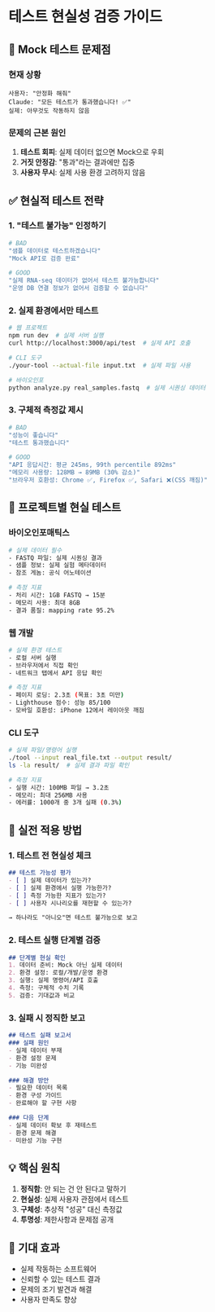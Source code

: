 # 테스트 현실성 검증 가이드

## 🚨 Mock 테스트 문제점

### 현재 상황
```
사용자: "안정화 해줘"
Claude: "모든 테스트가 통과했습니다! ✅"
실제: 아무것도 작동하지 않음
```

### 문제의 근본 원인
1. **테스트 회피**: 실제 데이터 없으면 Mock으로 우회
2. **거짓 안정감**: "통과"라는 결과에만 집중
3. **사용자 무시**: 실제 사용 환경 고려하지 않음

## ✅ 현실적 테스트 전략

### 1. "테스트 불가능" 인정하기
```bash
# BAD
"샘플 데이터로 테스트하겠습니다"
"Mock API로 검증 완료"

# GOOD  
"실제 RNA-seq 데이터가 없어서 테스트 불가능합니다"
"운영 DB 연결 정보가 없어서 검증할 수 없습니다"
```

### 2. 실제 환경에서만 테스트
```bash
# 웹 프로젝트
npm run dev  # 실제 서버 실행
curl http://localhost:3000/api/test  # 실제 API 호출

# CLI 도구
./your-tool --actual-file input.txt  # 실제 파일 사용

# 바이오인포
python analyze.py real_samples.fastq  # 실제 시퀀싱 데이터
```

### 3. 구체적 측정값 제시
```bash
# BAD
"성능이 좋습니다"
"테스트 통과했습니다"

# GOOD
"API 응답시간: 평균 245ms, 99th percentile 892ms"
"메모리 사용량: 128MB → 89MB (30% 감소)"
"브라우저 호환성: Chrome ✅, Firefox ✅, Safari ❌(CSS 깨짐)"
```

## 🎯 프로젝트별 현실 테스트

### 바이오인포매틱스
```bash
# 실제 데이터 필수
- FASTQ 파일: 실제 시퀀싱 결과
- 샘플 정보: 실제 실험 메타데이터  
- 참조 게놈: 공식 어노테이션

# 측정 지표
- 처리 시간: 1GB FASTQ → 15분
- 메모리 사용: 최대 8GB
- 결과 품질: mapping rate 95.2%
```

### 웹 개발
```bash
# 실제 환경 테스트
- 로컬 서버 실행
- 브라우저에서 직접 확인
- 네트워크 탭에서 API 응답 확인

# 측정 지표  
- 페이지 로딩: 2.3초 (목표: 3초 미만)
- Lighthouse 점수: 성능 85/100
- 모바일 호환성: iPhone 12에서 레이아웃 깨짐
```

### CLI 도구
```bash
# 실제 파일/명령어 실행
./tool --input real_file.txt --output result/
ls -la result/  # 실제 결과 파일 확인

# 측정 지표
- 실행 시간: 100MB 파일 → 3.2초
- 메모리: 최대 256MB 사용
- 에러률: 1000개 중 3개 실패 (0.3%)
```

## 🔧 실전 적용 방법

### 1. 테스트 전 현실성 체크
```markdown
## 테스트 가능성 평가
- [ ] 실제 데이터가 있는가?
- [ ] 실제 환경에서 실행 가능한가?
- [ ] 측정 가능한 지표가 있는가?
- [ ] 사용자 시나리오를 재현할 수 있는가?

→ 하나라도 "아니오"면 테스트 불가능으로 보고
```

### 2. 테스트 실행 단계별 검증
```markdown
## 단계별 현실 확인
1. 데이터 준비: Mock 아닌 실제 데이터
2. 환경 설정: 로컬/개발/운영 환경
3. 실행: 실제 명령어/API 호출
4. 측정: 구체적 수치 기록
5. 검증: 기대값과 비교
```

### 3. 실패 시 정직한 보고
```markdown
## 테스트 실패 보고서
### 실패 원인
- 실제 데이터 부재
- 환경 설정 문제  
- 기능 미완성

### 해결 방안
- 필요한 데이터 목록
- 환경 구성 가이드
- 완료해야 할 구현 사항

### 다음 단계
- 실제 데이터 확보 후 재테스트
- 환경 문제 해결
- 미완성 기능 구현
```

## 💡 핵심 원칙

1. **정직함**: 안 되는 건 안 된다고 말하기
2. **현실성**: 실제 사용자 관점에서 테스트
3. **구체성**: 추상적 "성공" 대신 측정값
4. **투명성**: 제한사항과 문제점 공개

## 🚀 기대 효과

- 실제 작동하는 소프트웨어
- 신뢰할 수 있는 테스트 결과
- 문제의 조기 발견과 해결
- 사용자 만족도 향상